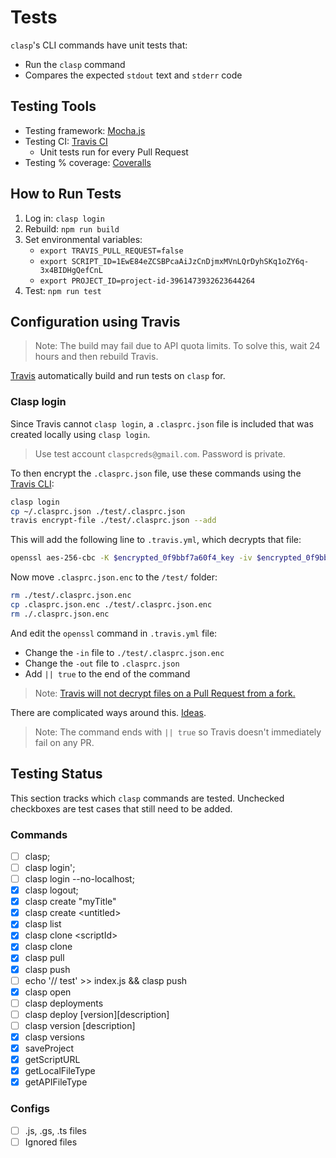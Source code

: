 # Tests

`clasp`'s CLI commands have unit tests that:

- Run the `clasp` command
- Compares the expected `stdout` text and `stderr` code

## Testing Tools

- Testing framework: [Mocha.js](https://mochajs.org/)
- Testing CI: [Travis CI](https://travis-ci.org/google/clasp)
  - Unit tests run for every Pull Request
- Testing % coverage: [Coveralls](https://coveralls.io/github/google/clasp?branch=master)

## How to Run Tests

1. Log in: `clasp login`
1. Rebuild: `npm run build`
1. Set environmental variables:
   - `export TRAVIS_PULL_REQUEST=false`
   - `export SCRIPT_ID=1EwE84eZCSBPcaAiJzCnDjmxMVnLQrDyhSKq1oZY6q-3x4BIDHgQefCnL`
   - `export PROJECT_ID=project-id-3961473932623644264`
1. Test: `npm run test`

## Configuration using Travis

> Note: The build may fail due to API quota limits. To solve this, wait 24 hours and then rebuild Travis.

[Travis](https://travis-ci.org/) automatically build and run tests on `clasp` for.

### Clasp login

Since Travis cannot `clasp login`, a `.clasprc.json` file is included that was created locally using `clasp login`.

> Use test account `claspcreds@gmail.com`. Password is private.

To then encrypt the `.clasprc.json` file, use these commands using the [Travis CLI](https://github.com/travis-ci/travis.rb):

```sh
clasp login
cp ~/.clasprc.json ./test/.clasprc.json
travis encrypt-file ./test/.clasprc.json --add
```

This will add the following line to `.travis.yml`, which decrypts that file:

```sh
openssl aes-256-cbc -K $encrypted_0f9bbf7a60f4_key -iv $encrypted_0f9bbf7a60f4_iv -in .clasprc.json.enc -out .clasprc.json -d || true
```

Now move `.clasprc.json.enc` to the `/test/` folder:

```sh
rm ./test/.clasprc.json.enc
cp .clasprc.json.enc ./test/.clasprc.json.enc
rm ./.clasprc.json.enc
```

And edit the `openssl` command in `.travis.yml` file:

- Change the `-in` file to `./test/.clasprc.json.enc`
- Change the `-out` file to `.clasprc.json`
- Add `|| true` to the end of the command

> Note: [Travis will not decrypt files on a Pull Request from a fork.](https://docs.travis-ci.com/user/encrypting-files/)

There are complicated ways around this. [Ideas](https://blog.algolia.com/travis-encrypted-variables-external-contributions/).

> Note: The command ends with `|| true` so Travis doesn't immediately fail on any PR.

## Testing Status

This section tracks which `clasp` commands are tested. Unchecked checkboxes are test cases that still need to be added.

### Commands

- [ ] clasp;
- [ ] clasp login';
- [ ] clasp login --no-localhost;
- [x] clasp logout;
- [x] clasp create "myTitle"
- [x] clasp create \<untitled\>
- [x] clasp list
- [x] clasp clone \<scriptId\>
- [x] clasp clone
- [x] clasp pull
- [x] clasp push
- [ ] echo '// test' >> index.js && clasp push
- [x] clasp open
- [ ] clasp deployments
- [ ] clasp deploy [version][description]
- [ ] clasp version [description]
- [x] clasp versions
- [x] saveProject
- [x] getScriptURL
- [x] getLocalFileType
- [x] getAPIFileType

### Configs

- [ ] .js, .gs, .ts files
- [ ] Ignored files
